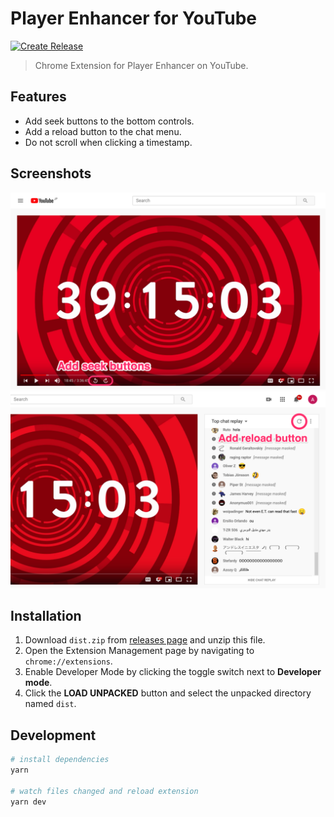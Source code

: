 # Player Enhancer for YouTube

[![Create Release](https://github.com/fiahfy/youtube-player-enhancer/actions/workflows/create-release.yml/badge.svg)](https://github.com/fiahfy/youtube-player-enhancer/actions/workflows/create-release.yml)

> Chrome Extension for Player Enhancer on YouTube.

## Features

- Add seek buttons to the bottom controls.
- Add a reload button to the chat menu.
- Do not scroll when clicking a timestamp.

## Screenshots

![screenshot](.github/img/screenshot1.png)
![screenshot](.github/img/screenshot2.png)

## Installation

1. Download `dist.zip` from [releases page](https://github.com/fiahfy/youtube-player-enhancer/releases) and unzip this file.
2. Open the Extension Management page by navigating to `chrome://extensions`.
3. Enable Developer Mode by clicking the toggle switch next to **Developer mode**.
4. Click the **LOAD UNPACKED** button and select the unpacked directory named `dist`.

## Development

```bash
# install dependencies
yarn

# watch files changed and reload extension
yarn dev
```
